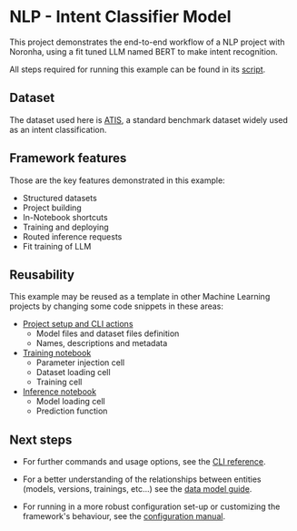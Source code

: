 
# NLP - Intent Classifier Model

This project demonstrates the end-to-end workflow of a NLP project with Noronha, using a fit tuned LLM named BERT to make intent recognition.

All steps required for running this example can be found in its [script](https://github.com/REsteche/intent-clf/blob/master/script.sh).

## Dataset

The dataset used here is [ATIS](https://www.kaggle.com/datasets/hassanamin/atis-airlinetravelinformationsystem), a standard benchmark dataset widely used as an intent classification.  

## Framework features

Those are the key features demonstrated in this example:

- Structured datasets
- Project building
- In-Notebook shortcuts
- Training and deploying
- Routed inference requests
- Fit training of LLM

## Reusability

This example may be reused as a template in other Machine Learning projects by changing some code snippets in these areas:

- [Project setup and CLI actions](https://github.com/noronha-dataops/noronha/tree/master/examples/iris/script.sh)
    - Model files and dataset files definition
    - Names, descriptions and metadata
- [Training notebook](https://github.com/noronha-dataops/noronha/tree/master/examples/iris/notebooks/train.ipynb)
    - Parameter injection cell
    - Dataset loading cell
    - Training cell
- [Inference notebook](https://github.com/noronha-dataops/noronha/tree/master/examples/iris/notebooks/predict.ipynb)
    - Model loading cell
    - Prediction function

## Next steps

- For further commands and usage options, see the [CLI reference](https://noronha-dataops.readthedocs.io/en/latest/reference/cli.html).

- For a better understanding of the relationships between entities (models, versions, trainings, etc...) see the [data model guide](https://noronha-dataops.readthedocs.io/en/latest/guide/data_model.html).

- For running in a more robust configuration set-up or customizing the framework's behaviour, see the [configuration manual](https://noronha-dataops.readthedocs.io/en/latest/guide/configuration.html). 
